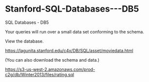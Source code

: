 # Stanford-SQL-Databases---DB5
SQL Databases -  DB5


Your queries will run over a small data set conforming to the schema.

View the database. 

https://lagunita.stanford.edu/c4x/DB/SQL/asset/moviedata.html

(You can also download the schema and data.)

https://s3-us-west-2.amazonaws.com/prod-c2g/db/Winter2013/files/rating.sql
